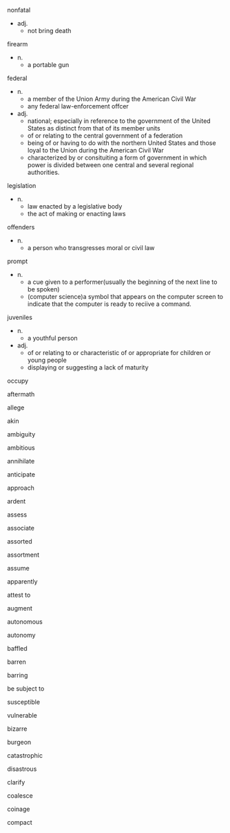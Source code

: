 nonfatal
- adj.
  - not bring death

firearm
- n.
  - a portable gun

federal
- n.
  - a member of the Union Army during the American Civil War
  - any federal law-enforcement offcer
- adj.
  - national; especially in reference to the government of the United States as distinct from that of its member units
  - of or relating to the central government of a federation
  - being of or having to do with the northern United States and those loyal to the Union during the American Civil War
  - characterized by or consituiting a form of government in which power is divided between one central and several regional authorities.

legislation
- n.
  - law enacted by a legislative body
  - the act of making or enacting laws

offenders
- n.
  - a person who transgresses moral or civil law

prompt
- n.
  - a cue given to a performer(usually the beginning of the next line to be spoken)
  - (computer science)a symbol that appears on the computer screen to indicate that the computer is ready to reciive a command.

juveniles
- n.
  - a youthful person
- adj.
  - of or relating to or characteristic of or appropriate for children or young people
  - displaying or suggesting a lack of maturity

occupy

aftermath

allege

akin

ambiguity

ambitious

annihilate

anticipate

approach

ardent

assess

associate

assorted

assortment

assume

apparently

attest to

augment

autonomous

autonomy

baffled

barren

barring

be subject to

susceptible

vulnerable

bizarre

burgeon

catastrophic

disastrous

clarify

coalesce

coinage

compact
